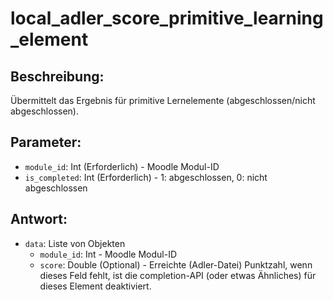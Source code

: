 # local_adler_score_primitive_learning_element

## Beschreibung:
Übermittelt das Ergebnis für primitive Lernelemente (abgeschlossen/nicht abgeschlossen).

## Parameter:

- `module_id`: Int (Erforderlich) - Moodle Modul-ID
- `is_completed`: Int (Erforderlich) - 1: abgeschlossen, 0: nicht abgeschlossen

## Antwort:

- `data`: Liste von Objekten
    - `module_id`: Int - Moodle Modul-ID
    - `score`: Double (Optional) - Erreichte (Adler-Datei) Punktzahl, wenn dieses Feld fehlt, ist die completion-API (oder etwas Ähnliches) für dieses Element deaktiviert.
